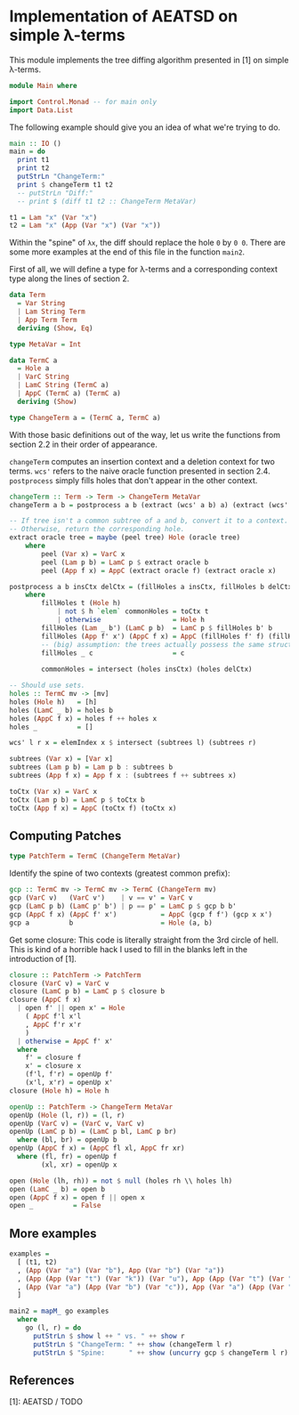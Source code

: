 # Implementation of AEATSD on simple λ-terms

This module implements the tree diffing algorithm presented in [1] on simple λ-terms.

```haskell
module Main where

import Control.Monad -- for main only
import Data.List
```

The following example should give you an idea of what we're trying to do.

```haskell
main :: IO ()
main = do
  print t1
  print t2
  putStrLn "ChangeTerm:"
  print $ changeTerm t1 t2
  -- putStrLn "Diff:"
  -- print $ (diff t1 t2 :: ChangeTerm MetaVar)

t1 = Lam "x" (Var "x")
t2 = Lam "x" (App (Var "x") (Var "x"))
```

Within the "spine" of `λx`, the diff should replace the hole `0` by `0 0`.
There are some more examples at the end of this file in the function `main2`.

First of all, we will define a type for λ-terms and a corresponding context type along the lines of section 2.

```haskell
data Term
  = Var String
  | Lam String Term
  | App Term Term
  deriving (Show, Eq)

type MetaVar = Int

data TermC a
  = Hole a
  | VarC String
  | LamC String (TermC a)
  | AppC (TermC a) (TermC a)
  deriving (Show)

type ChangeTerm a = (TermC a, TermC a)
```

With those basic definitions out of the way, let us write the functions from section 2.2 in their order of appearance.

`changeTerm` computes an insertion context and a deletion context for two terms.
`wcs'` refers to the naive oracle function presented in section 2.4.
`postprocess` simply fills holes that don't appear in the other context.

```haskell
changeTerm :: Term -> Term -> ChangeTerm MetaVar
changeTerm a b = postprocess a b (extract (wcs' a b) a) (extract (wcs' a b) b)

-- If tree isn't a common subtree of a and b, convert it to a context.
-- Otherwise, return the corresponding hole.
extract oracle tree = maybe (peel tree) Hole (oracle tree)
    where
        peel (Var x) = VarC x
        peel (Lam p b) = LamC p $ extract oracle b
        peel (App f x) = AppC (extract oracle f) (extract oracle x)

postprocess a b insCtx delCtx = (fillHoles a insCtx, fillHoles b delCtx)
    where
        fillHoles t (Hole h)
            | not $ h `elem` commonHoles = toCtx t
            | otherwise                  = Hole h
        fillHoles (Lam _ b') (LamC p b)  = LamC p $ fillHoles b' b
        fillHoles (App f' x') (AppC f x) = AppC (fillHoles f' f) (fillHoles x' x)
        -- (big) assumption: the trees actually possess the same structure
        fillHoles _ c                    = c
    
        commonHoles = intersect (holes insCtx) (holes delCtx)

-- Should use sets.
holes :: TermC mv -> [mv]
holes (Hole h)   = [h]
holes (LamC _ b) = holes b
holes (AppC f x) = holes f ++ holes x
holes _          = []

wcs' l r x = elemIndex x $ intersect (subtrees l) (subtrees r)

subtrees (Var x) = [Var x]
subtrees (Lam p b) = Lam p b : subtrees b
subtrees (App f x) = App f x : (subtrees f ++ subtrees x)

toCtx (Var x) = VarC x
toCtx (Lam p b) = LamC p $ toCtx b
toCtx (App f x) = AppC (toCtx f) (toCtx x)
```

## Computing Patches

```haskell
type PatchTerm = TermC (ChangeTerm MetaVar)
```

Identify the spine of two contexts (greatest common prefix):

```haskell
gcp :: TermC mv -> TermC mv -> TermC (ChangeTerm mv)
gcp (VarC v)   (VarC v')    | v == v' = VarC v
gcp (LamC p b) (LamC p' b') | p == p' = LamC p $ gcp b b'
gcp (AppC f x) (AppC f' x')           = AppC (gcp f f') (gcp x x')
gcp a          b                      = Hole (a, b)
```

Get some closure:
This code is literally straight from the 3rd circle of hell.
This is kind of a horrible hack I used to fill in the blanks left in the introduction of [1].

```haskell
closure :: PatchTerm -> PatchTerm
closure (VarC v) = VarC v
closure (LamC p b) = LamC p $ closure b
closure (AppC f x)
  | open f' || open x' = Hole
    ( AppC f'l x'l
    , AppC f'r x'r
    )
  | otherwise = AppC f' x'
  where
    f' = closure f
    x' = closure x
    (f'l, f'r) = openUp f'
    (x'l, x'r) = openUp x'
closure (Hole h) = Hole h

openUp :: PatchTerm -> ChangeTerm MetaVar
openUp (Hole (l, r)) = (l, r)
openUp (VarC v) = (VarC v, VarC v)
openUp (LamC p b) = (LamC p bl, LamC p br)
  where (bl, br) = openUp b
openUp (AppC f x) = (AppC fl xl, AppC fr xr)
  where (fl, fr) = openUp f
        (xl, xr) = openUp x

open (Hole (lh, rh)) = not $ null (holes rh \\ holes lh)
open (LamC _ b) = open b
open (AppC f x) = open f || open x
open _          = False
```

## More examples

```haskell
examples =
  [ (t1, t2)
  , (App (Var "a") (Var "b"), App (Var "b") (Var "a"))
  , (App (App (Var "t") (Var "k")) (Var "u"), App (App (Var "t") (Var "k")) (Var "t"))
  , (App (Var "a") (App (Var "b") (Var "c")), App (Var "a") (App (Var "b") (Var "b")))
  ]

main2 = mapM_ go examples
  where
    go (l, r) = do
      putStrLn $ show l ++ " vs. " ++ show r
      putStrLn $ "ChangeTerm: " ++ show (changeTerm l r)
      putStrLn $ "Spine:      " ++ show (uncurry gcp $ changeTerm l r)
```

## References

[1]: AEATSD / TODO
